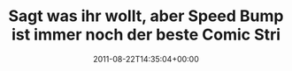 ---
retweeted: false
source: <a href="http://itunes.apple.com/us/app/twitter/id409789998?mt=12" rel="nofollow">Twitter
  for Mac</a>
entities:
  hashtags: []
  symbols: []
  user_mentions: []
  urls:
  - url: http://t.co/Ecwt52U
    expanded_url: http://www.gocomics.com/speedbump/2011/08/16
    display_url: gocomics.com/speedbump/2011…
    indices:
    - '79'
    - '98'
display_text_range:
- '0'
- '98'
favorite_count: '0'
id_str: '105649190335553536'
truncated: false
retweet_count: '0'
id: '105649190335553536'
possibly_sensitive: false
created_at: Mon Aug 22 14:35:04 +0000 2011
favorited: false
full_text: Sagt was ihr wollt, aber Speed Bump ist immer noch der beste Comic Strip
  ever.
lang: de
quote_url: http://www.gocomics.com/speedbump/2011/08/16
tags:
- pesos/twitter
date: '2011-08-22T14:35:04+00:00'
src: https://twitter.com/bascht/status/105649190335553536
original_url: https://twitter.com/bascht/status/105649190335553536
type: twitter_tweet
text: Sagt was ihr wollt, aber Speed Bump ist immer noch der beste Comic Strip ever.
title: Sagt was ihr wollt, aber Speed Bump ist immer noch der beste Comic Stri

---